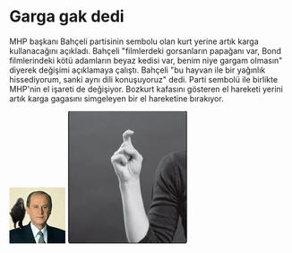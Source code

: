 # Garga gak dedi


MHP başkanı Bahçeli partisinin sembolu olan kurt yerine artık karga kullanacağını açıkladı. Bahçeli "filmlerdeki gorsanların papağanı var, Bond filmlerindeki kötü adamların beyaz kedisi var, benim niye gargam olmasın" diyerek değişimi açıklamaya çalıştı. Bahçeli "bu hayvan ile bir yağınlık hissediyorum, sanki aynı dili konuşuyoruz" dedi. Parti sembolü ile birlikte MHP'nin el işareti de değişiyor. Bozkurt kafasını gösteren el hareketi yerini artık karga gagasını simgeleyen bir el hareketine bırakıyor.       


![](ahceli-gak.jpeg)
![](index3.jpeg)
